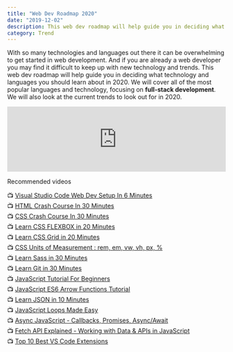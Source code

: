 ```yaml
---
title: "Web Dev Roadmap 2020"
date: "2019-12-02"
description: This web dev roadmap will help guide you in deciding what technology and languages you should learn about in 2020. 
category: Trend
---
```


With so many technologies and languages out there it can be overwhelming to get started in web development. And if you are already a web developer you may find it difficult to keep up with new technology and trends. This web dev roadmap will help guide you in deciding what technology and languages you should learn about in 2020. We will cover all of the most popular languages and technology, focusing on **full-stack development**. We will also look at the current trends to look out for in 2020.

<iframe width="100%" src="https://www.youtube.com/embed/iogabydg2y0" frameborder="0" allowfullscreen></iframe>

Recommended videos 

📺 [Visual Studio Code Web Dev Setup In 6 Minutes](https://youtu.be/4NfFFsQC77M)     
📺 [HTML Crash Course In 30 Minutes](https://youtu.be/XiQ9rjaa2Ow)     
📺 [CSS Crash Course In 30 Minutes](https://youtu.be/Tfjd5yzCaxk)     
📺 [Learn CSS FLEXBOX in 20 Minutes](https://youtu.be/qqDH0T6K5gY)     
📺 [Learn CSS Grid in 20 Minutes](https://youtu.be/0-DY8J_skZ0)      
📺 [CSS Units of Measurement : rem, em, vw, vh, px, %](https://youtu.be/8UTMS3WTM0k)      
📺 [Learn Sass in 30 Minutes](https://youtu.be/BDOzg4lXcSg)      
📺 [Learn Git in 30 Minutes](https://youtu.be/N_bMCff8q6A)      
📺 [JavaScript Tutorial For Beginners](https://youtu.be/d5ob3WAGeZE)      
📺 [JavaScript ES6 Arrow Functions Tutorial](https://youtu.be/NAN7U3MrX6o)      
📺 [Learn JSON in 10 Minutes](https://youtu.be/s6OIOL9OMYA)      
📺 [JavaScript Loops Made Easy](https://youtu.be/Kn06785pkJg)      
📺 [Async JavaScript - Callbacks, Promises, Async/Await](https://youtu.be/F8xANXY0kaU)      
📺 [Fetch API Explained - Working with Data & APIs in JavaScript](https://youtu.be/djCuFrLLjVk)      
📺 [Top 10 Best VS Code Extensions](https://youtu.be/c5GAS_PMXDs) 

